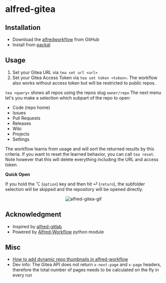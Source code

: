 # alfred-gitea

## Installation

- Download the [alfredworkflow](https://github.com/pat-s/alfred-gitea/releases/download/v1.0.0/Gitea.alfredworkflow) from GitHub
- Install from [packal](http://www.packal.org/workflow/gitea)

## Usage

1. Set your Gitea URL via `tea set url <url>`
1. Set your Gitea Access Token via `tea set token <token>`.
   The workflow also works without access token but will be restricted to public repos.

`tea <query>` shows all repos using the repos slug `owner/repo`
The next menu let's you make a selection which subpart of the repo to open:

- Code (repo home)
- Issues
- Pull Requests
- Releases
- Wiki
- Projects
- Settings

The workflow learns from usage and will sort the returned results by this criteria.
If you want to reset the learned behavior, you can call `tea reset`.
Note however that this will delete everything including the URL and access token.

**Quick Open**

If you hold the &#x2325; (`option`) key and then hit &#x23ce; (`return`), the subfolder selection will be skipped and the repository will be opened directly.

<p style="text-align:center">
<img alt="alfred-gitea-gif" src="https://media.giphy.com/media/GlHoA8FEovaNgkUlrj/giphy.gif"/>
</p>

## Acknowledgment

- Inspired by [alfred-gitlab](https://github.com/lukewaite/alfred-gitlab)
- Powered by [Alfred-Workflow](https://www.deanishe.net/alfred-workflow/index.html) python module

## Misc

- [How to add dynamic repo thumbnails in alfred-workflow](https://github.com/deanishe/alfred-workflow/issues/106#issuecomment-737505965)
- Dev info: The Gitea API does not return `x-next-page` and `x-page` headers, therefore the total number of pages needs to be calculated on the fly in every run
